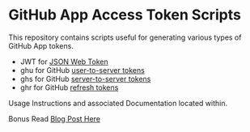 # GitHub App Access Token Scripts

This repository contains scripts useful for generating various types of GitHub App tokens.

- JWT for [JSON Web Token](https://docs.github.com/en/apps/creating-github-apps/authenticating-with-a-github-app/generating-a-json-web-token-jwt-for-a-github-app)
- ghu for GitHub [user-to-server tokens](https://docs.github.com/en/apps/creating-github-apps/authenticating-with-a-github-app/about-authentication-with-a-github-app)
- ghs for GitHub [server-to-server tokens](https://docs.github.com/en/apps/creating-github-apps/authenticating-with-a-github-app/about-authentication-with-a-github-app)
- ghr for GitHub [refresh tokens](https://docs.github.com/en/apps/creating-github-apps/authenticating-with-a-github-app/refreshing-user-access-tokens)

Usage Instructions and associated Documentation located within.

Bonus Read [Blog Post Here](https://github.blog/2021-04-05-behind-githubs-new-authentication-token-formats/)
